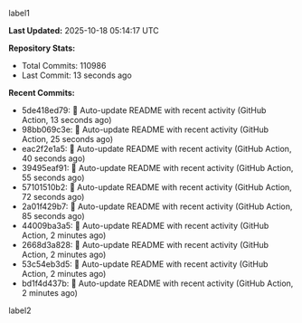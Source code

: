 
label1 
<!-- ACTIVITY_START -->
**Last Updated:** 2025-10-18 05:14:17 UTC

**Repository Stats:**
- Total Commits: 110986
- Last Commit: 13 seconds ago

**Recent Commits:**
- 5de418ed79: 🤖 Auto-update README with recent activity (GitHub Action, 13 seconds ago)
- 98bb069c3e: 🤖 Auto-update README with recent activity (GitHub Action, 25 seconds ago)
- eac2f2e1a5: 🤖 Auto-update README with recent activity (GitHub Action, 40 seconds ago)
- 39495eaf91: 🤖 Auto-update README with recent activity (GitHub Action, 55 seconds ago)
- 57101510b2: 🤖 Auto-update README with recent activity (GitHub Action, 72 seconds ago)
- 2a01f429b7: 🤖 Auto-update README with recent activity (GitHub Action, 85 seconds ago)
- 44009ba3a5: 🤖 Auto-update README with recent activity (GitHub Action, 2 minutes ago)
- 2668d3a828: 🤖 Auto-update README with recent activity (GitHub Action, 2 minutes ago)
- 53c54eb3d5: 🤖 Auto-update README with recent activity (GitHub Action, 2 minutes ago)
- bd1f4d437b: 🤖 Auto-update README with recent activity (GitHub Action, 2 minutes ago)
<!-- ACTIVITY_END -->

label2
